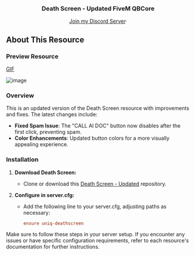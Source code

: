 <div id="top"></div>

<br />
<div align="center">
 

  <h3 align="center">Death Screen - Updated FiveM QBCore</h3>

  <p align="center">
    <a href="https://discord.gg/kurdivan">Join my Discord Server</a>·
  </p>
</div>

## About This Resource

### Preview Resource 
<a href="https://i.ibb.co/Y0cKd86/outnew.gif" target="_blank">GIF</a>

![image](https://github.com/DlgshKurd/uniq-deathscreen/assets/96995162/d0c7f9db-3bec-45e0-b7b7-acbb3f4162d8)



### Overview

This is an updated version of the Death Screen resource with improvements and fixes. The latest changes include:

- **Fixed Spam Issue**: The "CALL AI DOC" button now disables after the first click, preventing spam.
- **Color Enhancements**: Updated button colors for a more visually appealing experience.

### Installation 

1. **Download Death Screen:**
   - Clone or download this [Death Screen - Updated](https://github.com/DlgshKurd/uniq-deathscreen.git) repository.

2. **Configure in server.cfg:**
   - Add the following line to your server.cfg, adjusting paths as necessary:
     ```cfg
     ensure uniq-deathscreen 
     ```

Make sure to follow these steps in your server setup. If you encounter any issues or have specific configuration requirements, refer to each resource's documentation for further instructions.


